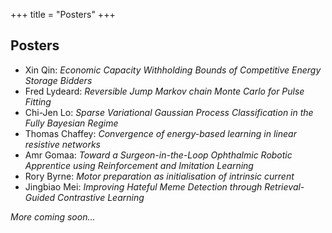 +++
title = "Posters"
+++

## Posters 


* Xin Qin: *Economic Capacity Withholding Bounds of Competitive Energy Storage Bidders*
* Fred Lydeard: *Reversible Jump Markov chain Monte Carlo for Pulse Fitting*
* Chi-Jen Lo: *Sparse Variational Gaussian Process Classification in the Fully Bayesian Regime*
* Thomas Chaffey: *Convergence of energy-based learning in linear resistive networks*
* Amr Gomaa: *Toward a Surgeon-in-the-Loop Ophthalmic Robotic Apprentice using Reinforcement and Imitation Learning*
* Rory Byrne: *Motor preparation as initialisation of intrinsic current*
* Jingbiao Mei: *Improving Hateful Meme Detection through Retrieval-Guided Contrastive Learning*


*More coming soon...*

